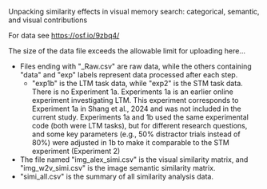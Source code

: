 Unpacking similarity effects in visual memory search: categorical, semantic, and visual contributions

For data see https://osf.io/9zbq4/

The size of the data file exceeds the allowable limit for uploading here...

- Files ending with "_Raw.csv" are raw data, while the others containing "data" and "exp" labels represent data processed after each step.
  - "exp1b" is the LTM task data, while "exp2" is the STM task data. There is no Experiment 1a. Experiments 1a is an earlier online experiment investigating LTM. This experiment corresponds to Experiment 1a in Shang et al., 2024 and was not included in the current study. Experiments 1a and 1b used the same experimental code (both were LTM tasks), but for different research questions, and some key parameters (e.g., 50% distractor trials instead of 80%) were adjusted in 1b to make it comparable to the STM experiment (Experiment 2)
- The file named "img_alex_simi.csv" is the visual similarity matrix, and "img_w2v_simi.csv" is the image semantic similarity matrix.
- "simi_all.csv" is the summary of all similarity analysis data.
